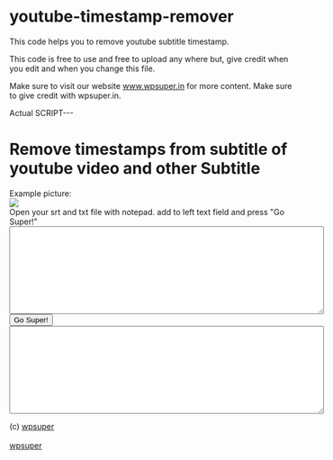 # youtube-timestamp-remover
This code helps you to remove youtube subtitle timestamp.

This code is free to use and free to upload any 
where but, give credit when you edit and when you change this file.

Make sure to visit our website www.wpsuper.in for more content.
Make sure to give credit with wpsuper.in.



Actual SCRIPT---

<script language = "JavaScript">
function TryClear(){
Length = document.all.TextFields.Input.value.length;
FirstSumbol = true;
CancelExit =false;
var strOut = "";
for(i=0; i<Length; i++){
ch = document.all.TextFields.Input.value.substring(i,i+1);
if(FirstSumbol){
if(ch >= '0' && ch <= '9' ){
CancelExit =true;
FirstSumbol = false;
}
else {
CancelExit =false;
strOut += '\n';
FirstSumbol = false;
}
}
if(ch == '\n'){
FirstSumbol = true;
}
if((!CancelExit) && (!FirstSumbol)){
strOut += ch;
document.all.TextFields.Output.value = i;
}
else continue;
}
document.all.TextFields.Output.value = strOut;
return;
}
</script>
  
<body>
    <h1>Remove timestamps from subtitle of youtube video and other Subtitle</h1>
    Example picture:<br/>
    <img src="https://i.imgur.com/SVZEi3h.png" /><br/>
    Open your srt and txt file with notepad. add to left text field and press "Go Super!"<br/>
<form name="TextFields">
<TEXTAREA type="text" cols="67" rows="10" name="Input" value="" ></TEXTAREA>
<input type="button" value="Go Super!" onClick="TryClear();"></input>
<TEXTAREA type="text" cols="67" rows="10" name="Output" value="" ></TEXTAREA>
</form>
(c) <a href="WWW.wpsuper.in">wpsuper</a><br/><br/><a href="http://www.wpsuper.in">wpsuper</a>
</body>
